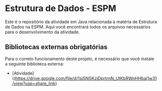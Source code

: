 # Estrutura de Dados - ESPM

Este é o repositório da atividade em Java relacionada à matéria de Estrutura de Dados na ESPM. Aqui você encontrará todos os arquivos necessários para o desenvolvimento da atividade.

## Bibliotecas externas obrigatórias

Para o correto funcionamento deste projeto, é necessário que você instale a seguinte biblioteca externa:

- [Atividade]((https://drive.google.com/file/d/1sj5NGKzjDprtrnN_UtKbRWnHHbaj1w31/view?usp=share_link)

